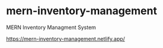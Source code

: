 # mern-inventory-management
MERN Inventory Managment System

https://mern-inventory-management.netlify.app/
